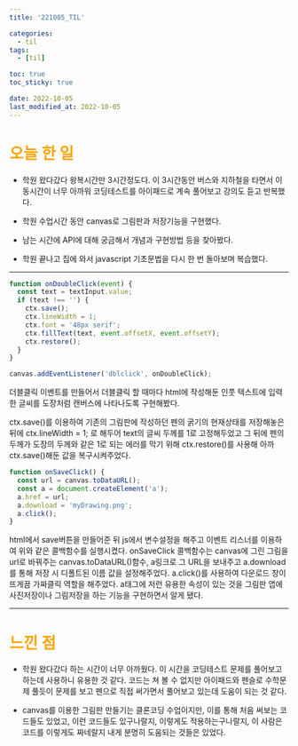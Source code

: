 ```yaml
---
title: '221005_TIL'

categories:
  - til
tags:
  - [til]

toc: true
toc_sticky: true

date: 2022-10-05
last_modified_at: 2022-10-05
---
```


# <span style="color:orange"> 오늘 한 일</span>

- 학원 왔다갔다 왕복시간만 3시간정도다. 이 3시간동안
  버스와 지하철을 타면서 이동시간이 너무 아까워 코딩테스트를 아이패드로 계속 풀어보고 강의도 듣고 반복했다.

- 학원 수업시간 동안 canvas로 그림판과 저장기능을 구현했다.
- 남는 시간에 API에 대해 궁금해서 개념과 구현방법 등을 찾아봤다.
- 학원 끝나고 집에 와서 javascript 기초문법을 다시 한 번 돌아보며 복습했다.

---

```javascript
function onDoubleClick(event) {
  const text = textInput.value;
  if (text !== '') {
    ctx.save();
    ctx.lineWidth = 1;
    ctx.font = '48px serif';
    ctx.fillText(text, event.offsetX, event.offsetY);
    ctx.restore();
  }
}
```

```javascript
canvas.addEventListener('dblclick', onDoubleClick);
```

더블클릭 이벤트를 만들어서 더블클릭 할 때마다
html에 작성해둔 인풋 텍스트에 입력한 글씨를 도장처럼 캔버스에 나타나도록 구현해봤다.

ctx.save()를 이용하여 기존의 그림판에 작성하던 펜의 굵기의 현재상태를 저장해놓은 뒤에 ctx.lineWidth = 1; 로 해두어 text의 글씨 두께를 1로 고정해두었고 그 뒤에 펜의 두께가 도장의 두께와 같은 1로 되는 에러를 막기 위해 ctx.restore()를 사용해 아까 ctx.save()해둔 값을 복구시켜주었다.

```javascript
function onSaveClick() {
  const url = canvas.toDataURL();
  const a = document.createElement('a');
  a.href = url;
  a.download = 'myDrawing.png';
  a.click();
}
```

html에서 save버튼을 만들어준 뒤 js에서 변수설정을 해주고
이벤트 리스너를 이용하여 위와 같은 콜백함수를 실행시켰다.
onSaveClick 콜백함수는 canvas에 그린 그림을 url로 바꿔주는 canvas.toDataURL()함수, a링크로 그 URL을 보내주고 a.download 를 통해 저장 시 디폴트된 이름 값을 설정해주었다.
a.click()를 사용하여 다운로드 창이 뜨게끔 가짜클릭 역할을 해주었다.
a태그에 저런 유용한 속성이 있는 것을 그림판 앱에 사진저장이나 그림저장을 하는 기능을 구현하면서 알게 됐다.

---

# <span style="color:orange"> 느낀 점</span>

- 학원 왔다갔다 하는 시간이 너무 아까웠다.
  이 시간을 코딩테스트 문제를 풀어보고 하는데 사용하니 유용한 것 같다.
  코드는 쳐 볼 수 없지만 아이패드와 펜슬로 수학문제 풀듯이 문제를 보고 펜으로 직접 써가면서 풀어보고 있는데 도움이 되는 것 같다.

- canvas를 이용한 그림판 만들기는 클론코딩 수업이지만,
  이를 통해 처음 써보는 코드들도 있었고, 이런 코드들도 있구나랄지,
  이렇게도 적용하는구나랄지, 이 사람은 코드를 이렇게도 짜네랄지
  내게 분명히 도움되는 것들은 있었다.
